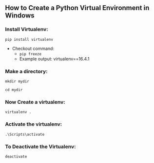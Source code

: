 ## How to Create a Python Virtual Environment in Windows
### Install Virtualenv:
```pip install virtualenv```

- Checkout command:
  - ```pip freeze```
  - Example output: virtualenv==16.4.1
  
 ### Make a directory:
 ```mkdir mydir```
 
 ```cd mydir```
 
 ### Now Create a virtualenv:
 ```virtualenv . ```
 
 ### Activate the virtualenv:
 ```.\Scripts\activate```
 
 ### To Deactivate the Virtualenv:
 ```deactivate```
